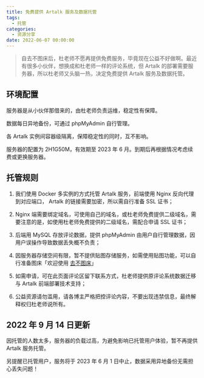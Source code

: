 ```yaml
---
title: 免费提供 Artalk 服务及数据托管
tags:
  - 托管
categories:
  - 资源分享
date: 2022-06-07 00:00:00
---
```


> 自去不图床后，杜老师不愿再提供免费服务，毕竟现在公益不好做啊。最近有很多小伙伴，想换成和杜老师一样的评论系统，但 Artalk 的部署需要服务器，所以杜老师又头脑一热，决定免费提供 Artalk 服务及数据托管。

<!-- more -->

## 环境配置

服务器是从小伙伴那借来的，由杜老师负责运维，稳定性有保障。

数据每日异地备份，可通过 phpMyAdmin 自行管理。

各 Artalk 实例间容器级隔离，保障稳定性的同时，互不影响。

服务器的配置为 2H1G50M，有效期至 2023 年 6 月。到期后再根据情况考虑续费或更换服务器。

## 托管规则

1. 我们使用 Docker 多实例的方式托管 Artalk 服务，前端使用 Nginx 反向代理到对应端口， Artalk 的链接需要加密，所以需自行准备 SSL 证书；

2. Nginx 端需要绑定域名，可使用自己的域名，或杜老师免费提供二级域名，需要注意的是，如使用杜老师免费提供的二级域名，需配合申请 SSL 证书；

3. 后端用 MySQL 存放评论数据，提供 phpMyAdmin 由用户自行管理数据，因用户误操作导致数据丢失概不负责；

4. 因服务器存储空间有限，暂不提供贴图存储服务，如需使用贴图功能，可以自行准备图床「欢迎使用 [去不图床](https://7bu.top/)」

5. 如需申请，可在此页面评论区留下联系方式，杜老师提供原评论系统数据迁移与  Artalk 前端部署技术支持；

6. 公益资源请勿滥用，请各博主严格把控评论内容，不要出现违禁信息，最终解释权归杜老师说所有。

## 2022 年 9 月 14 日更新

因托管的人数太多，服务器的负载过高，为避免影响已托管用户体验，暂不再提供 Artalk 服务托管。

另提醒已托管用户，服务将于 2023 年 6 月 1 日中止，数据采用异地备份无需担心丢失问题！